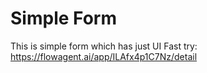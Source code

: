 # Simple Form
This is simple form which has just UI
Fast try: https://flowagent.ai/app/ILAfx4p1C7Nz/detail

